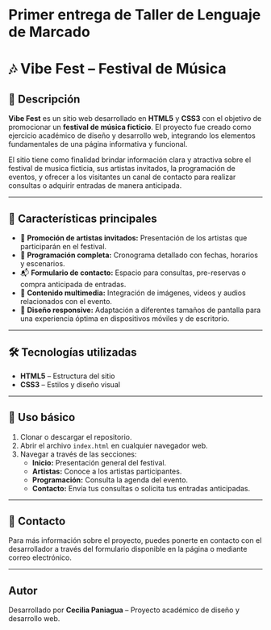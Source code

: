 # Primer entrega de Taller de Lenguaje de Marcado
# 🎶 Vibe Fest – Festival de Música  

## 📌 Descripción  
**Vibe Fest** es un sitio web desarrollado en **HTML5** y **CSS3** con el objetivo de promocionar un **festival de música ficticio**. El proyecto fue creado como ejercicio académico de diseño y desarrollo web, integrando los elementos fundamentales de una página informativa y funcional.  

El sitio tiene como finalidad brindar información clara y atractiva sobre el festival de musica ficticia, sus artistas invitados, la programación de eventos, y ofrecer a los visitantes un canal de contacto para realizar consultas o adquirir entradas de manera anticipada.  

---

## 🌟 Características principales  
- 🎤 **Promoción de artistas invitados:** Presentación de los artistas que participarán en el festival.  
- 📅 **Programación completa:** Cronograma detallado con fechas, horarios y escenarios.  
- 📬 **Formulario de contacto:** Espacio para consultas, pre-reservas o compra anticipada de entradas.  
- 📸 **Contenido multimedia:** Integración de imágenes, videos y audios relacionados con el evento.  
- 📱 **Diseño responsive:** Adaptación a diferentes tamaños de pantalla para una experiencia óptima en dispositivos móviles y de escritorio.  

---

## 🛠️ Tecnologías utilizadas  
- **HTML5** – Estructura del sitio  
- **CSS3** – Estilos y diseño visual  
 

---

## 🚀 Uso básico  
1. Clonar o descargar el repositorio.  
2. Abrir el archivo `index.html` en cualquier navegador web.  
3. Navegar a través de las secciones:  
   - **Inicio:** Presentación general del festival.  
   - **Artistas:** Conoce a los artistas participantes.  
   - **Programación:** Consulta la agenda del evento.  
   - **Contacto:** Envía tus consultas o solicita tus entradas anticipadas.  

---

## 📧 Contacto  
Para más información sobre el proyecto, puedes ponerte en contacto con el desarrollador a través del formulario disponible en la página o mediante correo electrónico.

---

## Autor  
Desarrollado por **Cecilia Paniagua** – Proyecto académico de diseño y desarrollo web.

